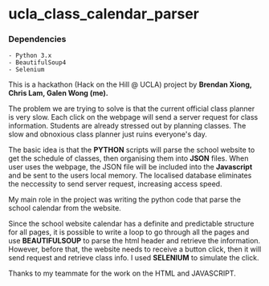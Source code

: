 # ucla_class_calendar_parser

### Dependencies

	- Python 3.x
	- BeautifulSoup4
	- Selenium 

This is a hackathon (Hack on the Hill @ UCLA) project by **Brendan Xiong, Chris Lam, Galen Wong (me).**

The problem we are trying to solve is that the current official class planner is very slow. Each click on the webpage will send a server request for class information. Students are already stressed out by planning classes. The slow and obnoxious class planner just ruins everyone's day.

The basic idea is that the **PYTHON** scripts will parse the school website to get the schedule of classes, then organising them into **JSON** files. When user uses the webpage, the JSON file will be included into the **Javascript** and be sent to the users local memory. The localised database eliminates the neccessity to send server request, increasing access speed.

My main role in the project was writing the python code that parse the school calendar from the website. 

Since the school website calendar has a definite and predictable structure for all pages, it is possible to write a loop to go through all the pages and use **BEAUTIFULSOUP** to parse the html header and retrieve the information. However, before that, the website needs to receive a button click, then it will send request and retrieve class info. I used **SELENIUM** to simulate the click. 

Thanks to my teammate for the work on the HTML and JAVASCRIPT.
